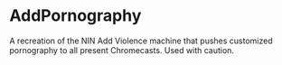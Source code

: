 # AddPornography
A recreation of the NIN Add Violence machine that pushes customized pornography to all present Chromecasts. Used with caution.
